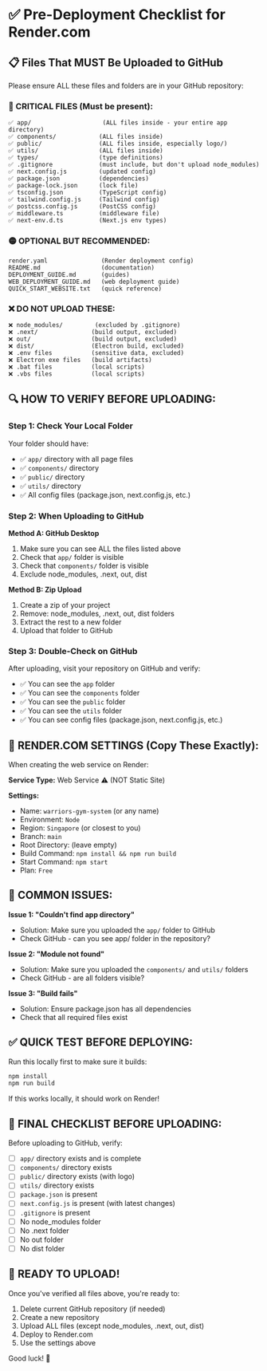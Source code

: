 # ✅ Pre-Deployment Checklist for Render.com

## 📋 Files That MUST Be Uploaded to GitHub

Please ensure ALL these files and folders are in your GitHub repository:

### 🔴 CRITICAL FILES (Must be present):
```
✅ app/                    (ALL files inside - your entire app directory)
✅ components/            (ALL files inside)
✅ public/                (ALL files inside, especially logo/)
✅ utils/                 (ALL files inside)
✅ types/                 (type definitions)
✅ .gitignore             (must include, but don't upload node_modules)
✅ next.config.js         (updated config)
✅ package.json           (dependencies)
✅ package-lock.json      (lock file)
✅ tsconfig.json          (TypeScript config)
✅ tailwind.config.js     (Tailwind config)
✅ postcss.config.js      (PostCSS config)
✅ middleware.ts          (middleware file)
✅ next-env.d.ts          (Next.js env types)
```

### 🟡 OPTIONAL BUT RECOMMENDED:
```
render.yaml               (Render deployment config)
README.md                 (documentation)
DEPLOYMENT_GUIDE.md       (guides)
WEB_DEPLOYMENT_GUIDE.md   (web deployment guide)
QUICK_START_WEBSITE.txt   (quick reference)
```

### ❌ DO NOT UPLOAD THESE:
```
❌ node_modules/         (excluded by .gitignore)
❌ .next/               (build output, excluded)
❌ out/                 (build output, excluded)
❌ dist/                (Electron build, excluded)
❌ .env files           (sensitive data, excluded)
❌ Electron exe files   (build artifacts)
❌ .bat files           (local scripts)
❌ .vbs files           (local scripts)
```

## 🔍 HOW TO VERIFY BEFORE UPLOADING:

### Step 1: Check Your Local Folder
Your folder should have:
- ✅ `app/` directory with all page files
- ✅ `components/` directory
- ✅ `public/` directory
- ✅ `utils/` directory
- ✅ All config files (package.json, next.config.js, etc.)

### Step 2: When Uploading to GitHub
**Method A: GitHub Desktop**
1. Make sure you can see ALL the files listed above
2. Check that `app/` folder is visible
3. Check that `components/` folder is visible
4. Exclude node_modules, .next, out, dist

**Method B: Zip Upload**
1. Create a zip of your project
2. Remove: node_modules, .next, out, dist folders
3. Extract the rest to a new folder
4. Upload that folder to GitHub

### Step 3: Double-Check on GitHub
After uploading, visit your repository on GitHub and verify:
- ✅ You can see the `app` folder
- ✅ You can see the `components` folder  
- ✅ You can see the `public` folder
- ✅ You can see the `utils` folder
- ✅ You can see config files (package.json, next.config.js, etc.)

## 🎯 RENDER.COM SETTINGS (Copy These Exactly):

When creating the web service on Render:

**Service Type:** Web Service ⚠️ (NOT Static Site)

**Settings:**
- Name: `warriors-gym-system` (or any name)
- Environment: `Node`
- Region: `Singapore` (or closest to you)
- Branch: `main`
- Root Directory: (leave empty)
- Build Command: `npm install && npm run build`
- Start Command: `npm start`
- Plan: `Free`

## 🔴 COMMON ISSUES:

**Issue 1: "Couldn't find app directory"**
- Solution: Make sure you uploaded the `app/` folder to GitHub
- Check GitHub - can you see app/ folder in the repository?

**Issue 2: "Module not found"**
- Solution: Make sure you uploaded the `components/` and `utils/` folders
- Check GitHub - are all folders visible?

**Issue 3: "Build fails"**
- Solution: Ensure package.json has all dependencies
- Check that all required files exist

## ✅ QUICK TEST BEFORE DEPLOYING:

Run this locally first to make sure it builds:
```bash
npm install
npm run build
```

If this works locally, it should work on Render!

## 📝 FINAL CHECKLIST BEFORE UPLOADING:

Before uploading to GitHub, verify:
- [ ] `app/` directory exists and is complete
- [ ] `components/` directory exists
- [ ] `public/` directory exists (with logo)
- [ ] `utils/` directory exists
- [ ] `package.json` is present
- [ ] `next.config.js` is present (with latest changes)
- [ ] `.gitignore` is present
- [ ] No node_modules folder
- [ ] No .next folder
- [ ] No out folder
- [ ] No dist folder

## 🚀 READY TO UPLOAD!

Once you've verified all files above, you're ready to:
1. Delete current GitHub repository (if needed)
2. Create a new repository
3. Upload ALL files (except node_modules, .next, out, dist)
4. Deploy to Render.com
5. Use the settings above

Good luck! 🎉

